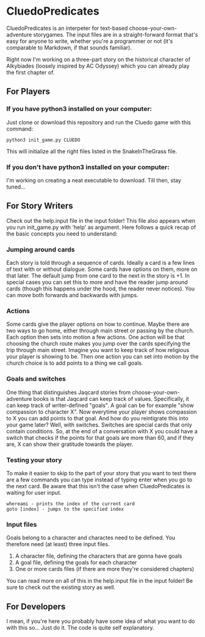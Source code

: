 # CluedoPredicates
CluedoPredicates is an interpeter for text-based choose-your-own-adventure storygames. The input files are in a straight-forward
format that's easy for anyone to write, whether you're a programmer or not (it's comparable to Markdown, if that sounds familiar).

Right now I'm working on a three-part story on the historical character of Alkybiades (loosely inspired by AC Odyssey) which
you can already play the first chapter of.

## For Players
### If you have python3 installed on your computer:
Just clone or download this repository and run the Cluedo game with this command:
```
python3 init_game.py CLUEDO
```
This will initialize all the right files listed in the SnakeInTheGrass file.
### If you don't have python3 installed on your computer:
I'm working on creating a neat executable to download. Till then, stay tuned...
## For Story Writers
Check out the help.input file in the input folder! This file also appears when you run init_game.py with 'help' as argument.
Here follows a quick recap of the basic concepts you need to understand:
### Jumping around cards
Each story is told through a sequence of cards. Ideally a card is a few lines of text with or without dialogue. Some cards have
options on them, more on that later. The default jump from one card to the next in the story is +1. In special cases you can set
this to more and have the reader jump around cards (though this happens under the hood, the reader never notices). You can move both
forwards and backwards with jumps.
### Actions
Some cards give the player options on how to continue. Maybe there are two ways to go home, either through main street
or passing by the church. Each option then sets into motion a few actions. One action will be that choosing the church route makes
you jump over the cards specifying the trip through main street. Imagine you want to keep track of how religious your player
is showing to be. Then one action you can set into motion by the church choice is to add points to a thing we call goals.
### Goals and switches
One thing that distinguishes Jaqcard stories from choose-your-own-adventure books is that Jaqcard can keep track of values. 
Specifically, it can keep track of writer-defined "goals". A goal can be for example "show compassion to character X". Now
everytime your player shows compassion to X you can add points to that goal. And how do you reintigrate this into your game
later? Well, with switches. Switches are special cards that only contain conditions. So, at the end of a conversation with X
you could have a switch that checks if the points for that goals are more than 60, and if they are, X can show their gratitude
towards the player.

### Testing your story
To make it easier to skip to the part of your story that you want to test there are a few commands you can type instead of typing enter when you go to the next card. Be aware that this isn't the case when CluedoPredicates is waiting for user input.
```
whereami - prints the index of the current card
goto [index] - jumps to the specified index
```
### Input files
Goals belong to a character and charactes need to be defined. You therefore need (at least) three input files. 
1. A character file, defining the characters that are gonna have goals
2. A goal file, defining the goals for each character
3. One or more cards files (if there are more they're considered chapters)

You can read more on all of this in the help.input file in the input folder! Be sure to check out the existing story as well.

## For Developers
I mean, if you're here you probably have some idea of what you want to do with this so... Just do it. The code is quite
self explanatory.
